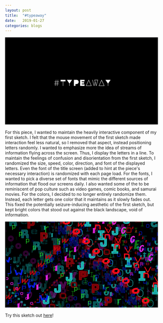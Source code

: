 ```yaml
---
layout: post
title:  "#typeaway"
date:   2019-01-27
categories: blogs
---
```


![Title Screen](/assets/images/typeaway-title.png "Title Screen")

For this piece, I wanted to maintain the heavily interactive component of my first sketch. I felt that the mouse movement of the first sketch made interaction feel less natural, so I removed that aspect, instead positioning letters randomly. I wanted to emphasize more the idea of streams of information flying across the screen. Thus, I display the letters in a line. To maintain the feelings of confusion and disorientation from the first sketch, I randomized the size, speed, color, direction, and font of the displayed letters. Even the font of the title screen (added to hint at the piece's necessary interaction) is randomized with each page load. For the fonts, I wanted to pick a diverse set of fonts that mimic the different sources of information that flood our screens daily. I also wanted some of the to be reminiscent of pop culture such as video games, comic books, and samurai movies. For the colors, I decided to no longer entirely randomize them. Instead, each letter gets one color that it maintains as it slowly fades out. This fixed the potentially seizure-inducing aesthetic of the first sketch, but kept bright colors that stood out against the black landscape, void of information.

![Busy Screen](/assets/images/typeaway-busy.png "Busy Screen")

Try this sketch out [here](https://stonemathers.github.io/iss294-helloworld2/)!
